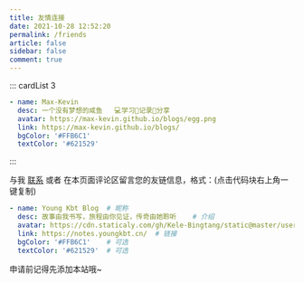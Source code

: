 ```yaml
---
title: 友情连接
date: 2021-10-28 12:52:20
permalink: /friends
article: false
sidebar: false
comment: true
---
```

::: cardList 3

```yaml
- name: Max-Kevin
  desc: 一个没有梦想的咸鱼   💻学习📝记录🔗分享
  avatar: https://max-kevin.github.io/blogs/egg.png
  link: https://max-kevin.github.io/blogs/
  bgColor: '#FFB6C1'
  textColor: '#621529'
```

:::

与我 [联系](https://www.youngkbt.cn/?contact=1) 或者 在本页面评论区留言您的友链信息，格式：(点击代码块右上角一键复制)

```yml
- name: Young Kbt Blog	# 昵称
  desc: 故事由我书写，旅程由你见证，传奇由她聆听	# 介绍
  avatar: https://cdn.staticaly.com/gh/Kele-Bingtang/static@master/user/avatar2.png	# 头像
  link: https://notes.youngkbt.cn/	# 链接
  bgColor: '#FFB6C1'	# 可选
  textColor: '#621529'	# 可选
```

申请前记得先添加本站哦~
